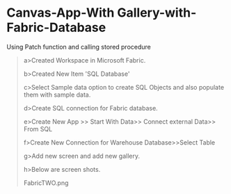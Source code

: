 # Canvas-App-With Gallery-with-Fabric-Database
Using Patch function and calling stored procedure


>a>Created Workspace in Microsoft Fabric.
>
>b>Created New Item 'SQL Database'
>
>c>Select Sample data option to create SQL Objects and also populate them with sample data.
>
>d>Create SQL connection for Fabric database.
>
>e>Create New App >> Start With Data>> Connect external Data>> From SQL
>
>f>Create New Connection for Warehouse Database>>Select Table
>
>g>Add new screen and add new gallery.
>
>h>Below are screen shots.
>
>FabricTWO.png

